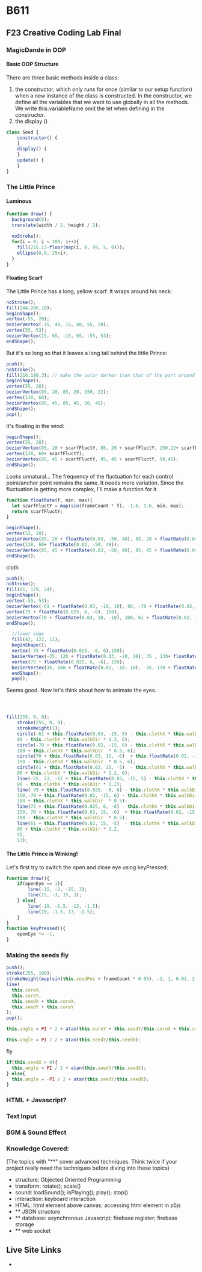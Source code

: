 # B611
## F23 Creative Coding Lab Final

### MagicDande in OOP
#### Basic OOP Structure
There are three basic methods inside a class: 
1. the constructor, which only runs for once (similar to our setup
 function) when a new instance of the class is constructed. In the constructor, we define all the variables that we want to use globally in all the methods. We write this.variableName omit the let when defining in the constructor.
2. the display ()
```JavaScript
class Seed {
    constructor() {
    }
    display() {
    }
    update() {
    }
}
```
### The Little Prince
#### Luminous
```JavaScript
function draw() {
  background(0);
  translate(width / 2, height / 2);
  
  noStroke();
  for(i = 0; i < 100; i++){
    fill(255,13-floor(map(i, 0, 99, 5, 0)));
    ellipse(0,0, 25+i); 
  }
}
```
#### Floating Scarf
The Little Prince has a long, yellow scarf. 
It wraps around his neck:
```JavaScript
noStroke();
fill(244,206,10);
beginShape();
vertex(-55, 28);
bezierVertex(-15, 40, 15, 40, 55, 28);
vertex(55, 53);
bezierVertex(15, 65, -15, 65, -55, 53);
endShape();
```
But it's so long so that it leaves a long tail behind the little Prince:
```JavaScript
push();
noStroke();
fill(216,180,3); // make the color darker than that of the part around the neck
beginShape();
vertex(55, 28);
bezierVertex(85, 20, 85, 20, 150, 22);
vertex(138, 60);
bezierVertex(85, 45, 85, 45, 50, 45);
endShape();
pop();
```
It's floating in the wind:
```JavaScript
beginShape();
vertex(55, 28);
bezierVertex(85, 20 + scarfFluctY, 85, 20 + scarfFluctY, 150,22+ scarfFluctY);
vertex(138, 60+ scarfFluctY);
bezierVertex(85, 45 + scarfFluctY, 85, 45 + scarfFluctY, 50,45);
endShape();
```
Looks unnatural... The frequency of the fluctuation for each control point/anchor point remains the same. It needs more variation. 
Since the fluctuation is getting more complex, I'll make a function for it.

```JavaScript
function floatRate(f, min, max){
  let scarfFluctY = map(sin(frameCount * f), -1.6, 1.6, min, max);
  return scarfFluctY;
}
```
```JavaScript
beginShape();
vertex(53, 28);
bezierVertex(85, 20 + floatRate(0.03, -50, 40), 85, 20 + floatRate(0.04, -50, 40), 150,22+ floatRate(0.02, -50, 46));
vertex(138, 60+ floatRate(0.02, -50, 48));
bezierVertex(85, 45 + floatRate(0.03, -50, 40), 85, 45 + floatRate(0.04, -50, 40), 50,45);
endShape();
```
cloth
```JavaScript
push();
noStroke();
fill(91, 179, 24);
beginShape();
vertex(-55, 53);
bezierVertex(-61 + floatRate(0.03, -10, 10), 80, -70 + floatRate(0.02, -10, 10), 100, -75 + floatRate(0.025, -6, 6),150);
vertex(75 + floatRate(0.025, 6, -6), 150);
bezierVertex(70 + floatRate(0.03, 10, -10), 100, 61 + floatRate(0.02, 10, -10), 80, 55,53);
endShape();

```

```JavaScript
  //lower edge
  fill(43, 122, 11);
  beginShape();
  vertex(-75 + floatRate(0.025, -6, 6),150);
  bezierVertex(-35, 120 + floatRate(0.03, -20, 20), 35 , 130+ floatRate(0.025, 20, -20), 75 + floatRate(0.025, 6, -6), 150);
  vertex(75 + floatRate(0.025, 6, -6), 150);
  bezierVertex(35, 160 + floatRate(0.02, -10, 10), -35, 170 + floatRate(0.03, 10, -10), -75 + floatRate(0.025, -6, 6),150);
  endShape();
  pop();
```
Seems good. Now let's think about how to animate the eyes. 

```JavaScript
```
```JavaScript
```
```JavaScript
```

```JavaScript
fill(255, 0, 0);
    stroke(255, 0, 0);
    strokeWeight(1);
    circle(-61 + this.floatRate(0.03, -15, 5) - this.clothX * this.walkDir * 0.5,
    80 - this.clothX * this.walkDir * 1.2, 6);
    circle(-70 + this.floatRate(0.02, -15, 6) - this.clothX * this.walkDir * 0.3,
    100 + this.clothX * this.walkDir  * 0.5, 6);
    circle(70 + this.floatRate(0.03, 15, -6)  + this.floatRate(0.02, -15, 6) + this.clothX * this.walkDir * 0.3,
    100 - this.clothX * this.walkDir  * 0.5, 6);
    circle(61 + this.floatRate(0.02, 15, -5)  - this.clothX * this.walkDir * 0.5,
    80 + this.clothX * this.walkDir * 1.2, 6);
    line(-55, 53, -61 + this.floatRate(0.03, -15, 5) - this.clothX * this.walkDir * 0.5,
    80 - this.clothX * this.walkDir * 1.2);
    line(-75 + this.floatRate(0.025, -6, 6) - this.clothX * this.walkDir *1.5,
    150,-70 + this.floatRate(0.02, -15, 6) - this.clothX * this.walkDir * 0.3,
    100 + this.clothX * this.walkDir  * 0.5);
    line(75 + this.floatRate(0.025, 6, -6) - this.clothX * this.walkDir * 1.5,
    150, 70 + this.floatRate(0.03, 15, -6)  + this.floatRate(0.02, -15, 6) + this.clothX * this.walkDir * 0.3,
    100 - this.clothX * this.walkDir  * 0.5);
    line(61 + this.floatRate(0.02, 15, -5)  - this.clothX * this.walkDir * 0.5,
    80 + this.clothX * this.walkDir * 1.2,
    55,
    53);
```

#### The Little Prince is Winking!
Let's first try to switch the open and close eye using keyPressed:
```JavaScript
function draw(){
    if(openEye == 1){
        line(-15, -3, -15, 3);
        line(15, -3, 15, 3);
    } else{
        line(-19, -1.5, -13, -1.5);
        line(19, -1.5, 13, -1.5);
    }
}
function keyPressed(){
    openEye *= -1;
}
```

### Making the seeds fly

```JavaScript
push();
stroke(255, 100);
strokeWeight(map(sin(this.seedPos + frameCount * 0.05), -1, 1, 0.01, 2));
line(
  this.coreX,
  this.coreY,
  this.seedX + this.coreX,
  this.seedY + this.coreY
);
pop();
```

```JavaScript
this.angle = PI * 2 + atan(this.coreY + this.seedY/this.coreX + this.seedX);
```

```JavaScript
this.angle = PI / 2 + atan(this.seedY/this.seedX);
```

fly
```JavaScript
if(this.seedX > 0){
  this.angle = PI / 2 + atan(this.seedY/this.seedX);
} else{
  this.angle = -PI / 2 + atan(this.seedY/this.seedX);
}
```
### HTML + Javascript?

### Text Input

### BGM & Sound Effect

### Knowledge Covered:
(The topics with "**" cover advanced techniques. Think twice if your project really need the techniques before diving into these topics)
- structure: Objected Oriented Programming
- transform: rotate(); scale()
- sound: loadSound(); isPlaying(); play(); stop()
- interaction:  keyboard interaction
- HTML: html element above canvas; accessing html element in p5js
- ** JSON structure
- ** database: asynchronous Javascript; firebase register; firebase storage
- ** web socket

## Live Site Links
-
